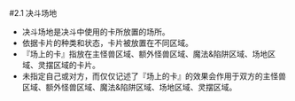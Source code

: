 #2.1        决斗场地
* 决斗场地是决斗中使用的卡所放置的场所。
* 依据卡片的种类和状态，卡片被放置在不同区域。
* 『场上的卡』指放在主怪兽区域、额外怪兽区域、魔法&陷阱区域、场地区域、灵摆区域的卡片。
* 未指定自己或对方，而仅仅记述了『场上的卡』的效果会作用于双方的主怪兽区域、额外怪兽区域、魔法&陷阱区域、场地区域、灵摆区域。